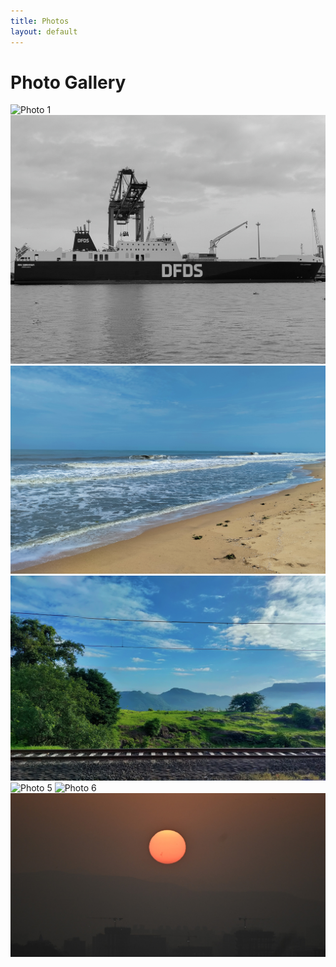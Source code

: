 ```yaml
---
title: Photos
layout: default
---
```


# Photo Gallery

<div class="gallery">
  <img src="/assets/photos/photo1.jpg" alt="Photo 1" onclick="openLightbox(this)">
  <img src="/assets/photos/photo2.jpg" alt="Photo 2" onclick="openLightbox(this)">
  <img src="/assets/photos/photo3.jpg" alt="Photo 3" onclick="openLightbox(this)">
  <img src="/assets/photos/photo4.jpg" alt="Photo 4" onclick="openLightbox(this)">
  <img src="/assets/photos/photo5.jpg" alt="Photo 5" onclick="openLightbox(this)">
  <img src="/assets/photos/photo6.jpg" alt="Photo 6" onclick="openLightbox(this)">
  <img src="/assets/photos/photo7.jpg" alt="Photo 7" onclick="openLightbox(this)">
</div>

<!-- Lightbox -->
<div id="lightbox" class="lightbox" onclick="closeLightbox()">
  <img id="lightbox-img">
</div>
